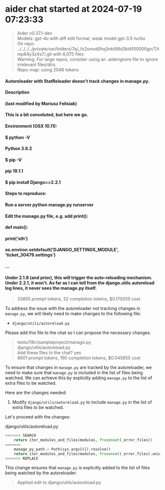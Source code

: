 
# aider chat started at 2024-07-19 07:23:33

> Aider v0.37.1-dev  
> Models: gpt-4o with diff edit format, weak model gpt-3.5-turbo  
> Git repo: ../../../../private/var/folders/7q/_fx2smvd0hq3nkt98d3kt4f00000gn/T/tmp64y3z4s7/.git with 6,075 files  
> Warning: For large repos, consider using an .aiderignore file to ignore irrelevant files/dirs.  
> Repo-map: using 2048 tokens  

#### Autoreloader with StatReloader doesn't track changes in manage.py.  
#### Description  
#### 	   
#### 		(last modified by Mariusz Felisiak)  
#### 	   
#### This is a bit convoluted, but here we go.  
#### Environment (OSX 10.11):  
#### $ python -V  
#### Python 3.6.2  
#### $ pip -V  
#### pip 19.1.1  
#### $ pip install Django==2.2.1  
#### Steps to reproduce:  
#### Run a server python manage.py runserver  
#### Edit the manage.py file, e.g. add print():   
#### def main():  
#### 	print('sth')  
#### 	os.environ.setdefault('DJANGO_SETTINGS_MODULE', 'ticket_30479.settings')  
#### 	...  
#### Under 2.1.8 (and prior), this will trigger the auto-reloading mechanism. Under 2.2.1, it won't. As far as I can tell from the django.utils.autoreload log lines, it never sees the manage.py itself.  
> 33855 prompt tokens, 52 completion tokens, $0.170055 cost  

To address the issue with the autoreloader not tracking changes in `manage.py`, we will likely need to make changes to the following file:

- `django/utils/autoreload.py`

Please add this file to the chat so I can propose the necessary changes.

> tests/i18n/sampleproject/manage.py  
> django/utils/autoreload.py  
> Add these files to the chat? yes  
> 8601 prompt tokens, 190 completion tokens, $0.045855 cost  

To ensure that changes in `manage.py` are tracked by the autoreloader, we need to make sure that `manage.py` is included in the list of files being watched. We can achieve this by explicitly adding `manage.py` to the list of extra files to be watched.

Here are the changes needed:

1. Modify `django/utils/autoreload.py` to include `manage.py` in the list of extra files to be watched.

Let's proceed with the changes:

django/utils/autoreload.py
```python
<<<<<<< SEARCH
    return iter_modules_and_files(modules, frozenset(_error_files))
=======
    manage_py_path = Path(sys.argv[0]).resolve()
    return iter_modules_and_files(modules, frozenset(_error_files).union({manage_py_path}))
>>>>>>> REPLACE
```

This change ensures that `manage.py` is explicitly added to the list of files being watched by the autoreloader.

> Applied edit to django/utils/autoreload.py  
